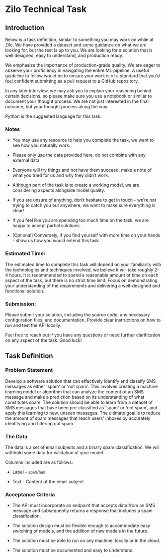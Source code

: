 # Zilo Technical Task

## Introduction

Below is a task definition, similar to something you may work on while at Zilo. We have provided a dataset and some guidance on what we are looking for, but the rest is up to you. We are looking for a solution that is well designed, easy to understand, and production ready.

We emphasize the importance of production-grade quality. We are eager to observe your proficiency in navigating the entire ML pipeline. A useful guideline to follow would be to ensure your work is of a standard that you'd feel confident submitting as a pull request to a GitHub repository.

In any later interview, we may ask you to explain your reasoning behind certain decisions, so please make sure you use a notebook or similar to document your thought process. We are not just interested in the final outcome, but your thought process along the way.

Python is the suggested language for this task.

### Notes

- You may use any resource to help you complete the task, we want to see how you naturally work.

- Please only use the data provided here, do not combine with any external data.

- Everyone will try things and not have them succeed, make a note of what you tried for us and why they didn’t work.

- Although part of the task is to create a working model, we are considering aspects alongside model quality.

- If you are unsure of anything, don’t hesitate to get in touch - we’re not trying to catch you out anywhere, we want to make sure everything is clear!

- If you feel like you are spending too much time on the task, we are happy to accept partial solutions.

- [Optional] Conversely, if you find yourself with more time on your hands - show us how you would extend this task.

### Estimated Time:
The estimated time to complete this task will depend on your familiarity with the technologies and techniques involved, we believe it will take roughly 2-4 hours. It is recommended to spend a reasonable amount of time on each aspect of the task, but there is no strict time limit. Focus on demonstrating your understanding of the requirements and delivering a well-designed and functional solution.

### Submission:
Please submit your solution, including the source code, any necessary configuration files, and documentation. Provide clear instructions on how to run and test the API locally.

Feel free to reach out if you have any questions or need further clarification on any aspect of the task. Good luck!

## Task Definition

### Problem Statement

Develop a software solution that can effectively identify and classify SMS messages as either 'spam' or 'not spam'. This involves creating a machine learning model or algorithm that can analyze the content of an SMS message and make a prediction based on its understanding of what constitutes spam. The solution should be able to learn from a dataset of SMS messages that have been pre-classified as 'spam' or 'not spam', and apply this learning to new, unseen messages. The ultimate goal is to reduce the amount of spam messages that reach users' inboxes by accurately identifying and filtering out spam.

### The Data

The data is a set of email subjects and a binary spam classification. We will withhold some data for validation of your model.

Columns included are as follows:

- Label - `spam`/`ham`

- Text - Content of the email subject

### Acceptance Criteria

- The API must incorporate an endpoint that accepts data from an SMS message and subsequently returns a response that includes a spam classification.

- The solution design must be flexible enough to accommodate easy switching of models, and the addition of new models in the future.

- The solution must be able to run on any machine, locally or in the cloud.

- The solution must be documented and easy to understand.
